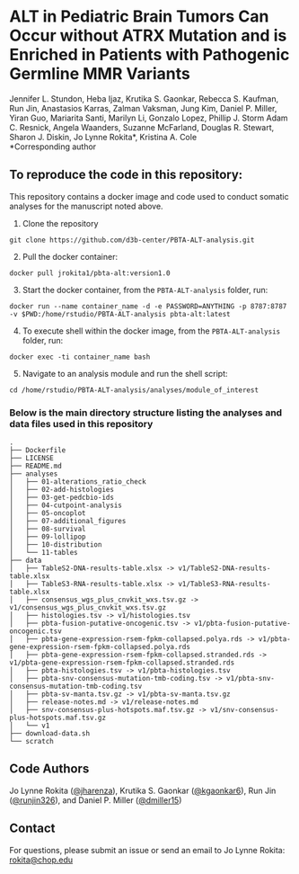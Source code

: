 # ALT in Pediatric Brain Tumors Can Occur without ATRX Mutation and is Enriched in Patients with Pathogenic Germline MMR Variants
Jennifer L. Stundon, Heba Ijaz, Krutika S. Gaonkar, Rebecca S. Kaufman, Run Jin, Anastasios Karras, Zalman Vaksman, Jung Kim, Daniel P. Miller, Yiran Guo, Mariarita Santi, Marilyn Li, Gonzalo Lopez, Phillip J. Storm Adam C. Resnick, Angela Waanders, Suzanne McFarland, Douglas R. Stewart, Sharon J. Diskin, Jo Lynne Rokita\*, Kristina A. Cole <br>
\*Corresponding author


## To reproduce the code in this repository:
This repository contains a docker image and code used to conduct somatic analyses for the manuscript noted above.

1. Clone the repository
```
git clone https://github.com/d3b-center/PBTA-ALT-analysis.git
```

2. Pull the docker container:
```
docker pull jrokita1/pbta-alt:version1.0
```

3. Start the docker container, from the `PBTA-ALT-analysis` folder, run:
```
docker run --name container_name -d -e PASSWORD=ANYTHING -p 8787:8787 -v $PWD:/home/rstudio/PBTA-ALT-analysis pbta-alt:latest
```

4. To execute shell within the docker image, from the `PBTA-ALT-analysis` folder, run:
```
docker exec -ti container_name bash
```

5. Navigate to an analysis module and run the shell script:
```
cd /home/rstudio/PBTA-ALT-analysis/analyses/module_of_interest
```


### Below is the main directory structure listing the analyses and data files used in this repository

```
.
├── Dockerfile
├── LICENSE
├── README.md
├── analyses
│   ├── 01-alterations_ratio_check
│   ├── 02-add-histologies
│   ├── 03-get-pedcbio-ids
│   ├── 04-cutpoint-analysis
│   ├── 05-oncoplot
│   ├── 07-additional_figures
│   ├── 08-survival
│   ├── 09-lollipop
│   ├── 10-distribution
│   └── 11-tables
├── data
│   ├── TableS2-DNA-results-table.xlsx -> v1/TableS2-DNA-results-table.xlsx
│   ├── TableS3-RNA-results-table.xlsx -> v1/TableS3-RNA-results-table.xlsx
│   ├── consensus_wgs_plus_cnvkit_wxs.tsv.gz -> v1/consensus_wgs_plus_cnvkit_wxs.tsv.gz
│   ├── histologies.tsv -> v1/histologies.tsv
│   ├── pbta-fusion-putative-oncogenic.tsv -> v1/pbta-fusion-putative-oncogenic.tsv
│   ├── pbta-gene-expression-rsem-fpkm-collapsed.polya.rds -> v1/pbta-gene-expression-rsem-fpkm-collapsed.polya.rds
│   ├── pbta-gene-expression-rsem-fpkm-collapsed.stranded.rds -> v1/pbta-gene-expression-rsem-fpkm-collapsed.stranded.rds
│   ├── pbta-histologies.tsv -> v1/pbta-histologies.tsv
│   ├── pbta-snv-consensus-mutation-tmb-coding.tsv -> v1/pbta-snv-consensus-mutation-tmb-coding.tsv
│   ├── pbta-sv-manta.tsv.gz -> v1/pbta-sv-manta.tsv.gz
│   ├── release-notes.md -> v1/release-notes.md
│   ├── snv-consensus-plus-hotspots.maf.tsv.gz -> v1/snv-consensus-plus-hotspots.maf.tsv.gz
│   └── v1
├── download-data.sh
└── scratch
```

## Code Authors

Jo Lynne Rokita ([@jharenza](https://github.com/jharenza)), Krutika S. Gaonkar ([@kgaonkar6](https://github.com/kgaonkar6)), Run Jin ([@runjin326](https://github.com/runjin326)), and Daniel P. Miller ([@dmiller15](https://github.com/dmiller15))

## Contact

For questions, please submit an issue or send an email to Jo Lynne Rokita: rokita@chop.edu

